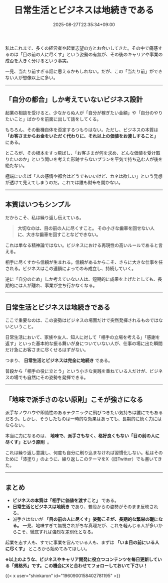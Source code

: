 ﻿---
title: "日常生活とビジネスは地続きである"
date: 2025-08-27T22:35:34+09:00
draft: false
---

私はこれまで、多くの経営者や起業志望の方とお会いしてきた。その中で痛感するのは「目の前の人に尽くす」という姿勢の有無が、その後のキャリアや事業の成否を大きく分けるという事実。

一見、当たり前すぎる話に思えるかもしれない。だが、この「当たり前」ができない人が想像以上に多い。




---



## 「自分の都合」しか考えていないビジネス設計

起業の相談を受けると、少なからぬ人が「自分が稼ぎたい金額」や「自分のやりたいこと」ばかりを前面に出して話をしてくる。

もちろん、その動機自体を否定するつもりはない。ただし、ビジネスの本質は  **「お客さまからお金をいただく代わりに、それ以上の価値をお渡しすること」**  にある。

ところが、その根本をすっ飛ばし、「お客さまが何を求め、どんな価値を受け取りたいのか」という問いを考えた形跡すらないプランを平気で持ち込む人が後を絶たない。

極端にいえば「人の感情や都合はどうでもいいけど、カネは欲しい」という発想が透けて見えてしまうのだ。これでは誰も財布を開かない。



---



## 本質はいつもシンプル

だからこそ、私は繰り返し伝えている。

> **大切なのは、目の前の人に尽くすこと。 その小さな歯車を回せない人に、大きな歯車を回すことなどできない。**

これは単なる精神論ではない。ビジネスにおける再現性の高いルールであると言える。

相手に尽くすから信頼が生まれる。信頼があるからこそ、さらに大きな仕事を任される。ビジネスはこの連鎖によってのみ成立し、持続していく。

逆に「自分のため」しか考えていない人は、短期的に成果を上げたとしても、長期的には人が離れ、事業が立ち行かなくなる。



---



## 日常生活とビジネスは地続きである

ここで重要なのは、この姿勢はビジネスの場面だけで突然発揮されるものではないということ。

日常生活において、家族や友人、知人に対して「相手の立場を考える」「感謝を返す」といった基本的な振る舞いが身についていない人が、仕事の場に出た瞬間だけ急にお客さまに尽くせるはずがない。

つまり、  **日常生活とビジネスは完全に地続き**  である。

普段から「相手の役に立とう」という小さな実践を重ねている人だけが、ビジネスの場でも自然にその姿勢を発揮できる。



---



## 「地味で派手さのない原則」こそが強さになる

派手なノウハウや即効性のあるテクニックに飛びつきたい気持ちは誰にでもあるだろう。しかし、そうしたものは一時的な効果はあっても、長期的に続く力にはならない。

本当に力になるのは、 **地味で、派手さもなく、格好良くもない「目の前の人に尽くす」という原則**  。

これは繰り返し意識し、何度も自分に刷り込まなければ習慣化しない。私はそのために「漆塗り」のように、繰り返しこのテーマをX（旧Twitter）でも書いてきた。



---



## まとめ



- **ビジネスの本質は「相手に価値を渡すこと」** である。
- **日常生活とビジネスは地続き** であり、普段からの姿勢がそのまま反映される。
- 派手さはないが **「目の前の人に尽くす」姿勢こそが、長期的な繁栄の礎になる。**
一見、地味すぎて無視されがちな真理だが、これを軽んじる人が多いからこそ、徹底すれば強烈な差別化となる。

起業を志す人も、すでに事業を営んでいる人も、まずは  **「いま目の前にいる人に尽くす」** ところから始めてみてほしい。



**※以上のような、ビジネスやキャリア開発に役立つコンテンツを毎日更新している「規格外」です。この機会にXと合わせてフォローしておいて下さい！**



{{< x user="shinkaron" id="1960900158402781195" >}}